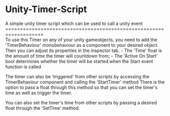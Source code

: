 <h1>Unity-Timer-Script</h1>
A simple unity timer script which can be used to call a unity event<br>
===================================================================<br>
To use this Timer on any of your unity gameobjects, you need to add the 'TimerBehaviour' monobehaviour as a component to your desired object.
Then you can adjust its properties in the inspector tab.
 - The 'Time' float is the amount of time the timer will countdown from;
 - The 'Active On Start' bool determines whether the timer will be started when the Start event function is called
 
The timer can also be 'triggered' from other scripts by accessing the TimerBehaviour component and calling the 'StartTimer' method
There is the option to pass a float through this method so that you can set the timer's time as well as trigger the timer.

You can also set the timer's time from other scripts by passing a desired float through the 'SetTime' method.
